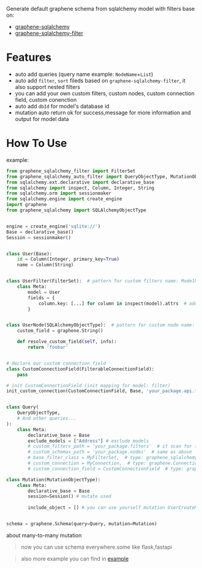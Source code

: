 Generate default graphene schema from sqlalchemy model with filters base on:
* [graphene-sqlalchemy](https://github.com/graphql-python/graphene-sqlalchemy.git)
* [graphene-sqlalchemy-filter](https://github.com/art1415926535/graphene-sqlalchemy-filter)

# Features

- auto add queries (query name example: `NodeName`+`List`)
- auto add `filter`, `sort` fileds based on `graphene-sqlalchemy-filter`, it also support nested filters
- you can add your own custom filters, custom nodes, custom connection field, custom conenction
- auto add `dbId` for model's database id
- mutation auto return ok for success,message for more information and output for model data


# How To Use
example:
```python
from graphene_sqlalchemy_filter import FilterSet
from graphene_sqlalchemy_auto_filter import QueryObjectType, MutationObjectType
from sqlalchemy.ext.declarative import declarative_base
from sqlalchemy import inspect, Column, Integer, String
from sqlalchemy.orm import sessionmaker
from sqlalchemy.engine import create_engine
import graphene
from graphene_sqlalchemy import SQLAlchemyObjectType


engine = create_engine('sqlite://')
Base = declarative_base() 
Session = sessionmaker()


class User(Base):
    id = Column(Integer, primary_key=True)
    name = Column(String)


class UserFilter(FilterSet):  # pattern for custom filters name: ModelName + Filter
    class Meta:
        model = User
        fields = {
            column.key: [...] for column in inspect(model).attrs  # add all filters for all fields
        }


class UserNode(SQLAlchemyObjectType):  # pattern for custom node name: ModelName + Node
    custom_field = graphene.String()

    def resolve_custom_field(self, info):
        return 'foobar'


# declare our custom connection field
class CustomConnectionField(FilterableConnectionField):
    pass

# init CustomConnectionField (init mapping for model: filter)
init_custom_connection(CustomConnectionField, Base, 'your_package.api.filters')


class Query(
    QueryObjectType,
    # And other queries...
):
    class Meta:
        declarative_base = Base
        exclude_models = ["Address"] # exclude models
        # custom_filters_path = 'your_package.filters'  # it scan for filters and compare filter name and model name 
        # custom_schemas_path = 'your_package.nodes'  # same as above
        # base_filter_class = MyFilterSet,  # type: graphene_sqlalchemy_filter.FilterSet
        # custom_connection = MyConnection,  # type: graphene.Connection
        # custom_connection_field = CustomConnectionField  # type: graphene_sqlalchemy.SQLAlchemyConnectionField

class Mutation(MutationObjectType):
    class Meta:
        declarative_base = Base
        session=Session() # mutate used
        
        include_object = [] # you can use yourself mutation UserCreateMutation, UserUpdateMutation


schema = graphene.Schema(query=Query, mutation=Mutation)
```

about many-to-many mutation

>now you can use schema everywhere.some like flask,fastapi

>also more example you can find in [example](https://github.com/goodking-bq/graphene-sqlalchemy-auto/tree/master/example)
